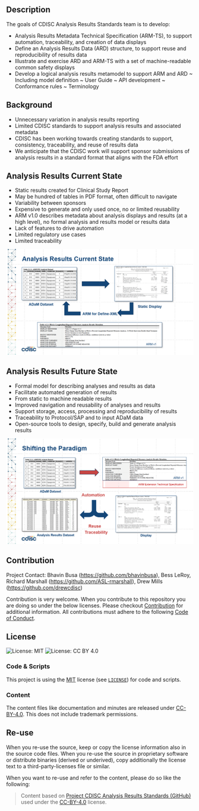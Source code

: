 ## Description

The goals of CDISC Analysis Results Standards team is to develop:
  - Analysis Results Metadata Technical Specification (ARM-TS), to support automation, traceability, and creation of data displays
  - Define an Analysis Results Data (ARD) structure, to support reuse and reproducibility of results data
  - Illustrate and exercise ARD and ARM-TS with a set of machine-readable common safety displays 
  - Develop a logical analysis results metamodel to support ARM and ARD
    ~ Including model definition
    ~ User Guide
    ~ API development
    ~ Conformance rules
    ~ Terminology

## Background

  - Unnecessary variation in analysis results reporting
  - Limited CDISC standards to support analysis results and associated metadata
  - CDISC has been working towards creating standards to support, consistency, traceability, and reuse of results data
  - We anticipate that the CDISC work will support sponsor submissions of analysis results in a standard format that aligns with the FDA effort

## Analysis Results Current State

- Static results created for Clinical Study Report
- May be hundred of tables in PDF format, often difficult to navigate
- Variability between sponsors 
- Expensive to generate and only used once, no or limited reusability 
- ARM v1.0 describes metadata about analysis displays and results (at a high level), no formal analysis and results model or results data
- Lack of features to drive automation 
- Limited regulatory use cases 
- Limited traceability 

![Analysis Results Current State](images/AR-current-state.png)

## Analysis Results Future State
  - Formal model for describing analyses and results as data
  - Facilitate automated generation of results
  - From static to machine readable results
  - Improved navigation and reusability of analyses and results
  - Support storage, access, processing and reproducibility of results 
  - Traceability to Protocol/SAP and to input ADaM data 
  - Open-source tools to design, specify, build and generate analysis results
 
![Analysis Results Future State](images/AR-future-state.png)

## Contribution

Project Contact: Bhavin Busa (https://github.com/bhavinbusa), Bess LeRoy, Richard Marshall (https://github.com/ASL-rmarshall), Drew Mills (https://github.com/drewcdisc)

Contribution is very welcome. When you contribute to this repository you are doing so under the below licenses. Please checkout [Contribution](CONTRIBUTING.md) for additional information. All contributions must adhere to the following [Code of Conduct](CODE_OF_CONDUCT.md).

## License

![License: MIT](https://img.shields.io/badge/License-MIT-blue.svg) ![License: CC BY 4.0](https://img.shields.io/badge/License-CC_BY_4.0-blue.svg)

### Code & Scripts

This project is using the [MIT](http://www.opensource.org/licenses/MIT "The MIT License | Open Source Initiative") license (see [`LICENSE`](LICENSE)) for code and scripts.

### Content

The content files like documentation and minutes are released under [CC-BY-4.0](https://creativecommons.org/licenses/by/4.0/). This does not include trademark permissions.

## Re-use

When you re-use the source, keep or copy the license information also in the source code files. When you re-use the source in proprietary software or distribute binaries (derived or underived), copy additionally the license text to a third-party-licenses file or similar.

When you want to re-use and refer to the content, please do so like the following:

> Content based on [Project CDISC Analysis Results Standards (GitHub)](https://github.com/cdisc-org/analysis-results-standard) used under the [CC-BY-4.0](https://creativecommons.org/licenses/by/4.0/) license.




